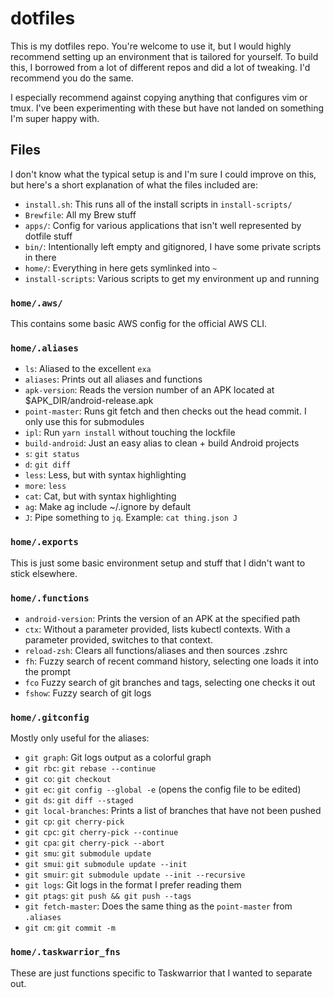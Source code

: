 # dotfiles

This is my dotfiles repo. You're welcome to use it, but I would highly recommend setting up an environment that is tailored for yourself. To build this, I borrowed from a lot of different repos and did a lot of tweaking. I'd recommend you do the same.

I especially recommend against copying anything that configures vim or tmux. I've been experimenting with these but have not landed on something I'm super happy with.

## Files

I don't know what the typical setup is and I'm sure I could improve on this, but here's a short explanation of what the files included are:

- `install.sh`: This runs all of the install scripts in `install-scripts/`
- `Brewfile`: All my Brew stuff
- `apps/`: Config for various applications that isn't well represented by dotfile stuff
- `bin/`: Intentionally left empty and gitignored, I have some private scripts in there
- `home/`: Everything in here gets symlinked into `~`
- `install-scripts`: Various scripts to get my environment up and running

### `home/.aws/`
This contains some basic AWS config for the official AWS CLI.

### `home/.aliases`
- `ls`: Aliased to the excellent `exa`
- `aliases`: Prints out all aliases and functions
- `apk-version`: Reads the version number of an APK located at $APK_DIR/android-release.apk
- `point-master`: Runs git fetch and then checks out the head commit. I only use this for submodules
- `ipl`: Run `yarn install` without touching the lockfile
- `build-android`: Just an easy alias to clean + build Android projects
- `s`: `git status`
- `d`: `git diff`
- `less`: Less, but with syntax highlighting
- `more`: `less`
- `cat`: Cat, but with syntax highlighting
- `ag`: Make ag include ~/.ignore by default
- `J`: Pipe something to `jq`. Example: `cat thing.json J`

### `home/.exports`
This is just some basic environment setup and stuff that I didn't want to stick elsewhere.

### `home/.functions`
- `android-version`: Prints the version of an APK at the specified path
- `ctx`: Without a parameter provided, lists kubectl contexts. With a parameter provided, switches to that context.
- `reload-zsh`: Clears all functions/aliases and then sources .zshrc
- `fh`: Fuzzy search of recent command history, selecting one loads it into the prompt
- `fco` Fuzzy search of git branches and tags, selecting one checks it out
- `fshow`: Fuzzy search of git logs

### `home/.gitconfig`
Mostly only useful for the aliases:

- `git graph`: Git logs output as a colorful graph
- `git rbc`: `git rebase --continue`
- `git co`: `git checkout`
- `git ec`: `git config --global -e` (opens the config file to be edited)
- `git ds`: `git diff --staged`
- `git local-branches`: Prints a list of branches that have not been pushed
- `git cp`: `git cherry-pick`
- `git cpc`: `git cherry-pick --continue`
- `git cpa`: `git cherry-pick --abort`
- `git smu`: `git submodule update`
- `git smui`: `git submodule update --init`
- `git smuir`: `git submodule update --init --recursive`
- `git logs`: Git logs in the format I prefer reading them
- `git ptags`: `git push && git push --tags`
- `git fetch-master`: Does the same thing as the `point-master` from `.aliases`
- `git cm`: `git commit -m`

### `home/.taskwarrior_fns`
These are just functions specific to Taskwarrior that I wanted to separate out.

